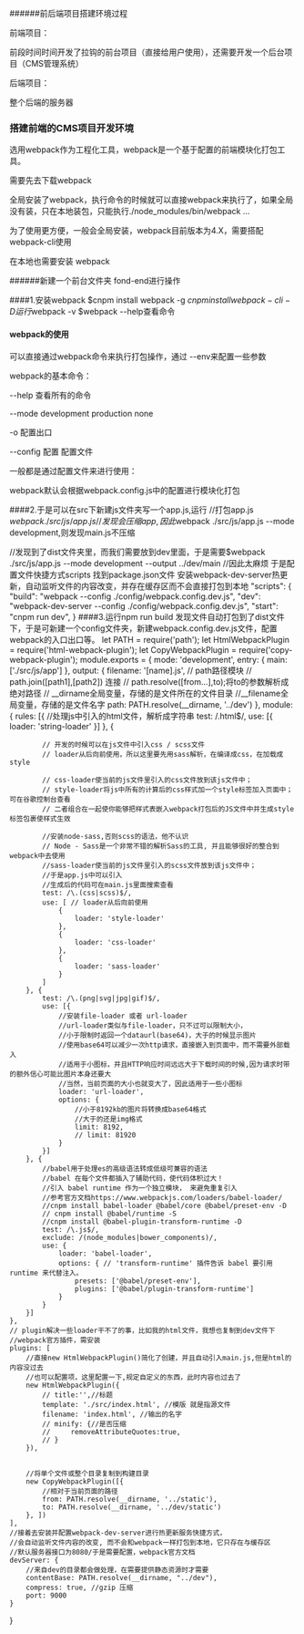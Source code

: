 ######前后端项目搭建环境过程

前端项目：

前段时间时间开发了拉钩的前台项目（直接给用户使用），还需要开发一个后台项目（CMS管理系统）

后端项目：

整个后端的服务器


### 搭建前端的CMS项目开发环境

选用webpack作为工程化工具，webpack是一个基于配置的前端模块化打包工具。

需要先去下载webpack  

全局安装了webpack，执行命令的时候就可以直接webpack来执行了，如果全局没有装，只在本地装包，只能执行./node_modules/bin/webpack ...

为了使用更方便，一般会全局安装，webpack目前版本为4.X，需要搭配webpack-cli使用

在本地也需要安装 webpack

######新建一个前台文件夹 fond-end进行操作

####1.安装webpack
$cnpm install webpack -g   $cnpm install webpack-cli -D 
运行$webpack -v     $webpack  --help查看命令


#### webpack的使用

可以直接通过webpack命令来执行打包操作，通过 --env来配置一些参数

webpack的基本命令：

--help 查看所有的命令

--mode development production none

-o 配置出口

--config 配置 配置文件

一般都是通过配置文件来进行使用：

webpack默认会根据webpack.config.js中的配置进行模块化打包

####2.于是可以在src下新建js文件夹写一个app.js,运行 
//打包app.js $webpack ./src/js/app.js
//发现会压缩app,因此$webpack ./src/js/app.js --mode development,则发现main.js不压缩

//发现到了dist文件夹里，而我们需要放到dev里面，于是需要$webpack ./src/js/app.js --mode development --output ../dev/main
//因此太麻烦 于是配置文件快捷方式scripts
找到package.json文件
安装webpack-dev-server热更新，自动监听文件的内容改变，并存在缓存区而不会直接打包到本地
"scripts": {
    "build": "webpack --config ./config/webpack.config.dev.js",
    "dev": "webpack-dev-server --config ./config/webpack.config.dev.js",
    "start": "cnpm run dev",
}
####3.运行npm run build 发现文件自动打包到了dist文件下，于是可新建一个config文件夹，新建webpack.config.dev.js文件，配置webpack的入口出口等。
let PATH = require('path');
let HtmlWebpackPlugin = require('html-webpack-plugin');
let CopyWebpackPlugin = require('copy-webpack-plugin');
module.exports = {
    mode: 'development',
    entry: {
        main: ['./src/js/app']
    },
    output: {
        filename: '[name].js',
        // path路径模块
        // path.join([path1],[path2]) 连接
        // path.resolve([from...],to);将to的参数解析成绝对路径
        // __dirname全局变量，存储的是文件所在的文件目录
        //__filename全局变量，存储的是文件名字
        path: PATH.resolve(__dirname, '../dev')
    },
    module: {
        rules: [{
            //处理js中引入的html文件，解析成字符串
            test: /\.html$/,
            use: [{
                loader: 'string-loader'
            }]
        }, {

            // 开发的时候可以在js文件中引入css / scss文件
            // loader从后向前使用，所以这里要先用sass解析，在编译成css，在加载成style

            // css-loader使当前的js文件里引入的css文件放到该js文件中；
            // style-loader将js中所有的计算后的css样式加一个style标签加入页面中；可在谷歌控制台查看
            // 二者组合在一起使你能够把样式表嵌入webpack打包后的JS文件中并生成style标签包裹使样式生效

            //安装node-sass,否则scss的语法，他不认识
            // Node - Sass是一个非常不错的解析Sass的工具, 并且能够很好的整合到webpack中去使用
            //sass-loader使当前的js文件里引入的scss文件放到该js文件中；
            //于是app.js中可以引入
            //生成后的代码可在main.js里面搜索查看
            test: /\.(css|scss)$/,
            use: [ // loader从后向前使用
                {
                    loader: 'style-loader'
                },
                {
                    loader: 'css-loader'
                },
                {
                    loader: 'sass-loader'
                }
            ]
        }, {
            test: /\.(png|svg|jpg|gif)$/,
            use: [{
                //安装file-loader 或者 url-loader
                //url-loader类似与file-loader，只不过可以限制大小，
                //小于限制时返回一个dataurl(base64)，大于的时候显示图片
                //使用base64可以减少一次http请求，直接嵌入到页面中，而不需要外部载入
                //适用于小图标，并且HTTP响应时间远远大于下载时间的时候,因为请求时带的额外信心可能比图片本身还要大
                //当然，当前页面的大小也就变大了，因此适用于一些小图标
                loader: 'url-loader',
                options: {
                    //小于8192kb的图片将转换成base64格式
                    //大于的还是img格式
                    limit: 8192,
                    // limit: 81920
                }
            }]
        }, {
            //babel用于处理es的高级语法转成低级可兼容的语法
            //babel 在每个文件都插入了辅助代码，使代码体积过大！
            //引入 babel runtime 作为一个独立模块， 来避免重复引入
            //参考官方文档https://www.webpackjs.com/loaders/babel-loader/
            //cnpm install babel-loader @babel/core @babel/preset-env -D
            // cnpm install @babel/runtime -S
            //cnpm install @babel-plugin-transform-runtime -D
            test: /\.js$/,
            exclude: /(node_modules|bower_components)/,
            use: {
                loader: 'babel-loader',
                options: { // 'transform-runtime' 插件告诉 babel 要引用 runtime 来代替注入。
                    presets: ['@babel/preset-env'],
                    plugins: ['@babel/plugin-transform-runtime']
                }
            }
        }]
    },
    // plugin解决一些loader干不了的事，比如我的html文件，我想也复制到dev文件下
    //webpack官方插件，需安装
    plugins: [
        //直接new HtmlWebpackPlugin()简化了创建，并且自动引入main.js,但是html的内容没过去
        //也可以配置项，这里配置一下,规定自定义的东西，此时内容也过去了
        new HtmlWebpackPlugin({
            // title:'',//标题
            template: './src/index.html', //模版 就是指源文件
            filename: 'index.html', //输出的名字
            // minify: {//是否压缩
            //     removeAttributeQuotes:true,
            // }
        }),


        //将单个文件或整个目录复制到构建目录
        new CopyWebpackPlugin([{
            //相对于当前页面的路径
            from: PATH.resolve(__dirname, '../static'),
            to: PATH.resolve(__dirname, '../dev/static')
        }, ])
    ],
    //接着去安装并配置webpack-dev-server进行热更新服务快捷方式，
    //会自动监听文件内容的改变, 而不会和webpack一样打包到本地，它只存在与缓存区
    //默认服务器接口为8080/于是需要配置，webpack官方文档
    devServer: {
        //来自dev的目录都会做处理，在需要提供静态资源时才需要
        contentBase: PATH.resolve(__dirname, "../dev"),
        compress: true, //gzip 压缩
        port: 9000
    }


}
